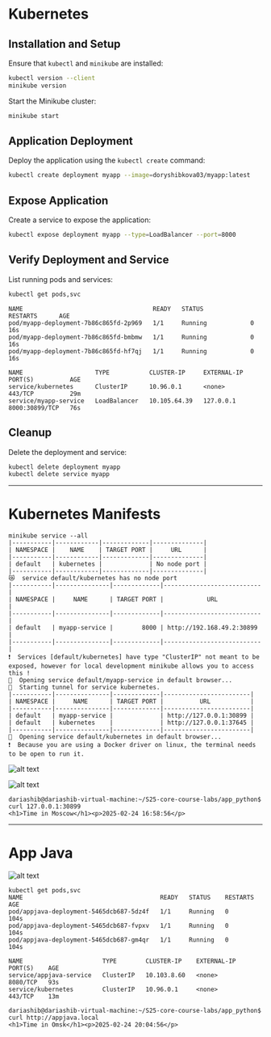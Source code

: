 # Kubernetes

## Installation and Setup
Ensure that `kubectl` and `minikube` are installed:
```bash
kubectl version --client
minikube version
```
Start the Minikube cluster:
```bash
minikube start
```

## Application Deployment
Deploy the application using the `kubectl create` command:
```bash
kubectl create deployment myapp --image=doryshibkova03/myapp:latest
```

## Expose Application
Create a service to expose the application:
```bash
kubectl expose deployment myapp --type=LoadBalancer --port=8000
```

## Verify Deployment and Service
List running pods and services:
```bash
kubectl get pods,svc
```
```
NAME                                    READY   STATUS             RESTARTS      AGE
pod/myapp-deployment-7b86c865fd-2p969   1/1     Running            0             16s
pod/myapp-deployment-7b86c865fd-bmbmw   1/1     Running            0             16s
pod/myapp-deployment-7b86c865fd-hf7qj   1/1     Running            0             16s

NAME                    TYPE           CLUSTER-IP     EXTERNAL-IP   PORT(S)          AGE
service/kubernetes      ClusterIP      10.96.0.1      <none>        443/TCP          29m
service/myapp-service   LoadBalancer   10.105.64.39   127.0.0.1     8000:30899/TCP   76s
```

## Cleanup
Delete the deployment and service:
```bash
kubectl delete deployment myapp
kubectl delete service myapp
```
---

# Kubernetes Manifests
```
minikube service --all
|-----------|------------|-------------|--------------|
| NAMESPACE |    NAME    | TARGET PORT |     URL      |
|-----------|------------|-------------|--------------|
| default   | kubernetes |             | No node port |
|-----------|------------|-------------|--------------|
😿  service default/kubernetes has no node port
|-----------|---------------|-------------|---------------------------|
| NAMESPACE |     NAME      | TARGET PORT |            URL            |
|-----------|---------------|-------------|---------------------------|
| default   | myapp-service |        8000 | http://192.168.49.2:30899 |
|-----------|---------------|-------------|---------------------------|
❗  Services [default/kubernetes] have type "ClusterIP" not meant to be exposed, however for local development minikube allows you to access this !
🎉  Opening service default/myapp-service in default browser...
🏃  Starting tunnel for service kubernetes.
|-----------|---------------|-------------|------------------------|
| NAMESPACE |     NAME      | TARGET PORT |          URL           |
|-----------|---------------|-------------|------------------------|
| default   | myapp-service |             | http://127.0.0.1:30899 |
| default   | kubernetes    |             | http://127.0.0.1:37645 |
|-----------|---------------|-------------|------------------------|
🎉  Opening service default/kubernetes in default browser...
❗  Because you are using a Docker driver on linux, the terminal needs to be open to run it.
```
![alt text](https://github.com/DoryShibkova/S25-core-course-labs/blob/lab9/k8s/image2.jpg)

![alt text](https://github.com/DoryShibkova/S25-core-course-labs/blob/lab9/k8s/image1.jpg)
```
dariashib@dariashib-virtual-machine:~/S25-core-course-labs/app_python$ curl 127.0.0.1:30899
<h1>Time in Moscow</h1><p>2025-02-24 16:58:56</p>
```
---

# App Java

![alt text](https://github.com/DoryShibkova/S25-core-course-labs/blob/lab9/k8s/image3.jpg)

```
kubectl get pods,svc
NAME                                      READY   STATUS    RESTARTS   AGE
pod/appjava-deployment-5465dcb687-5dz4f   1/1     Running   0          104s
pod/appjava-deployment-5465dcb687-fvpxv   1/1     Running   0          104s
pod/appjava-deployment-5465dcb687-gm4qr   1/1     Running   0          104s

NAME                      TYPE        CLUSTER-IP    EXTERNAL-IP   PORT(S)    AGE
service/appjava-service   ClusterIP   10.103.8.60   <none>        8080/TCP   93s
service/kubernetes        ClusterIP   10.96.0.1     <none>        443/TCP    13m
```
```
dariashib@dariashib-virtual-machine:~/S25-core-course-labs/app_python$ curl http://appjava.local
<h1>Time in Omsk</h1><p>2025-02-24 20:04:56</p>
```

```
